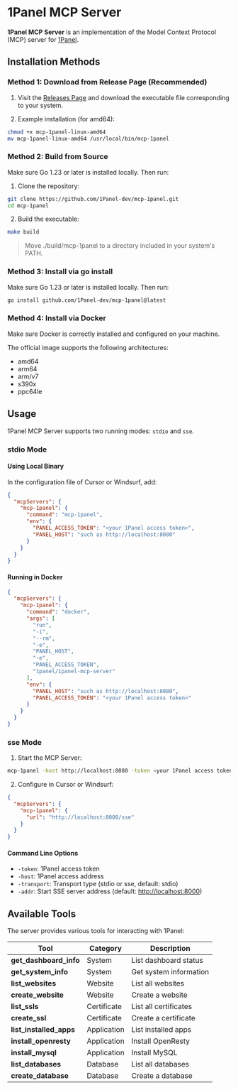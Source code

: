 # 1Panel MCP Server

**1Panel MCP Server** is an implementation of the Model Context Protocol (MCP) server for [1Panel](https://github.com/1Panel-dev/1Panel).

## Installation Methods

### Method 1: Download from Release Page (Recommended)

1. Visit the [Releases Page](https://github.com/1Panel-dev/mcp-1panel/releases) and download the executable file corresponding to your system.

2. Example installation (for amd64):

```bash
chmod +x mcp-1panel-linux-amd64
mv mcp-1panel-linux-amd64 /usr/local/bin/mcp-1panel
```

### Method 2: Build from Source

Make sure Go 1.23 or later is installed locally. Then run:

1. Clone the repository:

```bash
git clone https://github.com/1Panel-dev/mcp-1panel.git
cd mcp-1panel
```

2. Build the executable:

```bash
make build
```

> Move ./build/mcp-1panel to a directory included in your system's PATH.

### Method 3: Install via go install

Make sure Go 1.23 or later is installed locally. Then run:

```bash
go install github.com/1Panel-dev/mcp-1panel@latest
```

### Method 4: Install via Docker

Make sure Docker is correctly installed and configured on your machine.

The official image supports the following architectures:

- amd64
- arm64
- arm/v7
- s390x
- ppc64le

## Usage

1Panel MCP Server supports two running modes: `stdio` and `sse`.

### stdio Mode

#### Using Local Binary

In the configuration file of Cursor or Windsurf, add:

```json
{
  "mcpServers": {
    "mcp-1panel": {
      "command": "mcp-1panel",
      "env": {
        "PANEL_ACCESS_TOKEN": "<your 1Panel access token>",
        "PANEL_HOST": "such as http://localhost:8080"
      }
    }
  }
}
```

#### Running in Docker

```json
{
  "mcpServers": {
    "mcp-1panel": {
      "command": "docker",
      "args": [
        "run",
        "-i",
        "--rm",
        "-e",
        "PANEL_HOST",
        "-e",
        "PANEL_ACCESS_TOKEN",
        "1panel/1panel-mcp-server"
      ],
      "env": {
        "PANEL_HOST": "such as http://localhost:8080",
        "PANEL_ACCESS_TOKEN": "<your 1Panel access token>"
      }
    }
  }
}
```

### sse Mode

1. Start the MCP Server:

```bash
mcp-1panel -host http://localhost:8080 -token <your 1Panel access token> -transport sse -addr http://localhost:8000
```

2. Configure in Cursor or Windsurf:

```json
{
  "mcpServers": {
    "mcp-1panel": {
      "url": "http://localhost:8000/sse"
    }
  }
}
```

#### Command Line Options

- `-token`: 1Panel access token
- `-host`: 1Panel access address
- `-transport`: Transport type (stdio or sse, default: stdio)
- `-addr`: Start SSE server address (default: <http://localhost:8000>)

## Available Tools

The server provides various tools for interacting with 1Panel:

| Tool                        | Category     | Description               |
|-----------------------------|--------------|---------------------------|
| **get_dashboard_info**      | System       | List dashboard status     |
| **get_system_info**         | System       | Get system information    |
| **list_websites**           | Website      | List all websites         |
| **create_website**          | Website      | Create a website          |
| **list_ssls**               | Certificate  | List all certificates     |
| **create_ssl**              | Certificate  | Create a certificate      |
| **list_installed_apps**     | Application  | List installed apps       |
| **install_openresty**       | Application  | Install OpenResty         |
| **install_mysql**           | Application  | Install MySQL             |
| **list_databases**          | Database     | List all databases        |
| **create_database**         | Database     | Create a database         |
